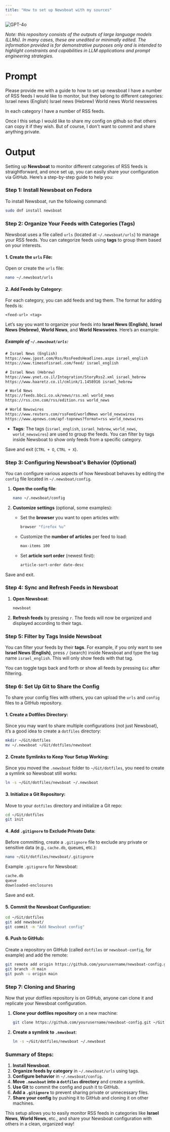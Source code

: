 ```yaml
---
title: "How to set up Newsboat with my sources"
---
```

![GPT-4o](https://img.shields.io/badge/GPT--4o-3333FF?style=for-the-badge&logo=openai&logoColor=white)



*Note: this repository consists of the outputs of large language models (LLMs). In many cases, these are unedited or minimally edited. The information provided is for demonstrative purposes only and is intended to highlight constraints and capabilities in LLM applications and prompt engineering strategies.*


# Prompt

Please provide me with a guide to how to set up newsboat
I have a number of RSS feeds I would like to monitor, but they belong to different categories:
Israel news (English)
Israel news (Hebrew)
World news
World newswires

In each category I have a number of RSS feeds. 

Once I this setup I would like to share my config on github so that others can copy it if they wish. But of course, I don't want to commit and share anything private. 

# Output

Setting up **Newsboat** to monitor different categories of RSS feeds is straightforward, and once set up, you can easily share your configuration via GitHub. Here’s a step-by-step guide to help you:

### Step 1: Install Newsboat on Fedora

To install Newsboat, run the following command:
```bash
sudo dnf install newsboat
```

### Step 2: Organize Your Feeds with Categories (Tags)

Newsboat uses a file called `urls` (located at `~/.newsboat/urls`) to manage your RSS feeds. You can categorize feeds using **tags** to group them based on your interests.

#### 1. **Create the `urls` File**:

Open or create the `urls` file:
```bash
nano ~/.newsboat/urls
```

#### 2. **Add Feeds by Category**:

For each category, you can add feeds and tag them. The format for adding feeds is:
```
<feed-url> <tag>
```

Let’s say you want to organize your feeds into **Israel News (English)**, **Israel News (Hebrew)**, **World News**, and **World Newswires**. Here’s an example:

##### Example of `~/.newsboat/urls`:
```txt
# Israel News (English)
https://www.jpost.com/Rss/RssFeedsHeadlines.aspx israel_english
https://www.timesofisrael.com/feed/ israel_english

# Israel News (Hebrew)
https://www.ynet.co.il/Integration/StoryRss2.xml israel_hebrew
https://www.haaretz.co.il/cmlink/1.1458916 israel_hebrew

# World News
https://feeds.bbci.co.uk/news/rss.xml world_news
https://rss.cnn.com/rss/edition.rss world_news

# World Newswires
https://www.reuters.com/rssFeed/worldNews world_newswires
https://www.apnews.com/apf-topnews?format=rss world_newswires
```

- **Tags**: The tags (`israel_english`, `israel_hebrew`, `world_news`, `world_newswires`) are used to group the feeds. You can filter by tags inside Newsboat to show only feeds from a specific category.

Save and exit (`CTRL + O`, `CTRL + X`).

### Step 3: Configuring Newsboat's Behavior (Optional)

You can configure various aspects of how Newsboat behaves by editing the `config` file located in `~/.newsboat/config`.

1. **Open the config file**:
   ```bash
   nano ~/.newsboat/config
   ```

2. **Customize settings** (optional, some examples):
   - Set the **browser** you want to open articles with:
     ```bash
     browser "firefox %u"
     ```
   - Customize the **number of articles** per feed to load:
     ```bash
     max-items 100
     ```
   - Set **article sort order** (newest first):
     ```bash
     article-sort-order date-desc
     ```

Save and exit.

### Step 4: Sync and Refresh Feeds in Newsboat

1. **Open Newsboat**:
   ```bash
   newsboat
   ```

2. **Refresh feeds** by pressing `r`. The feeds will now be organized and displayed according to their tags.

### Step 5: Filter by Tags Inside Newsboat

You can filter your feeds by their **tags**. For example, if you only want to see **Israel News (English)**, press `/` (search) inside Newsboat and type the tag name `israel_english`. This will only show feeds with that tag.

You can toggle tags back and forth or show all feeds by pressing `Esc` after filtering.

### Step 6: Set Up Git to Share the Config

To share your config files with others, you can upload the `urls` and `config` files to a GitHub repository.

#### 1. **Create a Dotfiles Directory**:

Since you may want to share multiple configurations (not just Newsboat), it’s a good idea to create a `dotfiles` directory:
```bash
mkdir ~/Git/dotfiles
mv ~/.newsboat ~/Git/dotfiles/newsboat
```

#### 2. **Create Symlinks** to Keep Your Setup Working:
Since you moved the `.newsboat` folder to `~/Git/dotfiles`, you need to create a symlink so Newsboat still works:
```bash
ln -s ~/Git/dotfiles/newsboat ~/.newsboat
```

#### 3. **Initialize a Git Repository**:
Move to your `dotfiles` directory and initialize a Git repo:
```bash
cd ~/Git/dotfiles
git init
```

#### 4. **Add `.gitignore` to Exclude Private Data**:
Before committing, create a `.gitignore` file to exclude any private or sensitive data (e.g., `cache.db`, queues, etc.):

```bash
nano ~/Git/dotfiles/newsboat/.gitignore
```

Example `.gitignore` for Newsboat:
```txt
cache.db
queue
downloaded-enclosures
```

Save and exit.

#### 5. **Commit the Newsboat Configuration**:
```bash
cd ~/Git/dotfiles
git add newsboat/
git commit -m "Add Newsboat config"
```

#### 6. **Push to GitHub**:
Create a repository on GitHub (called `dotfiles` or `newsboat-config`, for example) and add the remote:
```bash
git remote add origin https://github.com/yourusername/newsboat-config.git
git branch -M main
git push -u origin main
```

### Step 7: Cloning and Sharing

Now that your dotfiles repository is on GitHub, anyone can clone it and replicate your Newsboat configuration.

1. **Clone your dotfiles repository** on a new machine:
   ```bash
   git clone https://github.com/yourusername/newsboat-config.git ~/Git/dotfiles
   ```

2. **Create a symlink to `.newsboat`**:
   ```bash
   ln -s ~/Git/dotfiles/newsboat ~/.newsboat
   ```

### Summary of Steps:
1. **Install Newsboat**.
2. **Organize feeds by category** in `~/.newsboat/urls` using tags.
3. **Configure behavior** in `~/.newsboat/config`.
4. **Move `.newsboat` into a `dotfiles` directory** and create a symlink.
5. **Use Git** to commit the config and push it to GitHub.
6. **Add a `.gitignore`** to prevent sharing private or unnecessary files.
7. **Share your config** by pushing it to GitHub and cloning it on other machines.

This setup allows you to easily monitor RSS feeds in categories like **Israel News**, **World News**, etc., and share your Newsboat configuration with others in a clean, organized way!